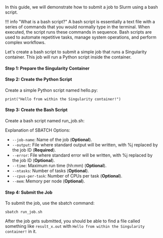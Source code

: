 In this guide, we will demonstrate how to submit a job to Slurm using a bash script. 

!!! info "What is a bash script?"
    A bash script is essentially a text file with a series of commands that you would normally type in the terminal. When executed, the script runs these commands in sequence. Bash scripts are used to automate repetitive tasks, manage system operations, and perform complex workflows.

Let's create a bash script to submit a simple job that runs a Singularity container. This job will run a Python script inside the container.

#### Step 1: Prepare the Singularity Container

<div class="show-on-ai-lab" style="display:none;" markdown="span">
    Ensure you have a Singularity image (.sif file) ready. For this example, let's use the `tensorflow_24.03-tf2-py3.sif` container image from `/ceph/container`.
</div>

<div class="show-on-ai-cloud" style="display:none;" markdown="span">
    Ensure you have a Singularity image (.sif file) ready. For this example, we will use `tensorflow_24.03-tf2-py3.sif` container image.
</div>

#### Step 2: Create the Python Script
Create a simple Python script named hello.py:

```
print("Hello from within the Singularity container!")
```

#### Step 3: Create the Bash Script
Create a bash script named run_job.sh:

<div class="show-on-ai-lab" style="display:none;" markdown="span">
    ```
    #!/bin/bash
    #SBATCH --job-name=singularity_test
    #SBATCH --output=result_%j.out
    #SBATCH --error=error_%j.err
    #SBATCH --time=00:10:00
    #SBATCH --ntasks=1
    #SBATCH --cpus-per-task=1
    #SBATCH --mem=1G

    singularity exec /ceph/container/tensorflow_24.03-tf2-py3.sif python3 hello.py
    ```
</div>

<div class="show-on-ai-cloud" style="display:none;" markdown="span">
    ```
    #!/bin/bash
    #SBATCH --job-name=singularity_test
    #SBATCH --output=result_%j.out
    #SBATCH --error=error_%j.err
    #SBATCH --time=00:10:00
    #SBATCH --ntasks=1
    #SBATCH --cpus-per-task=1
    #SBATCH --mem=1G

    singularity exec tensorflow_24.03-tf2-py3.sif python hello.py
    ```
</div>

Explanation of SBATCH Options:

- `--job-name`: Name of the job (<span style="font-weight: 700;">Optional</span>).
- `--output`: File where standard output will be written, with %j replaced by the job ID (<span style="font-weight: 700;">Required</span>).
- `--error`: File where standard error will be written, with %j replaced by the job ID (<span style="font-weight: 700;">Optional</span>).
- `--time`: Maximum run time (hh:mm) (<span style="font-weight: 700;">Optional</span>).
- `--ntasks`: Number of tasks (<span style="font-weight: 700;">Optional</span>).
- `--cpus-per-task`: Number of CPUs per task (<span style="font-weight: 700;">Optional</span>).
- `--mem`: Memory per node (<span style="font-weight: 700;">Optional</span>).

#### Step 4: Submit the Job
To submit the job, use the sbatch command:

```
sbatch run_job.sh
```

After the job gets submitted, you should be able to find a file called something like `result_x.out` with `Hello from within the Singularity container!` in it.